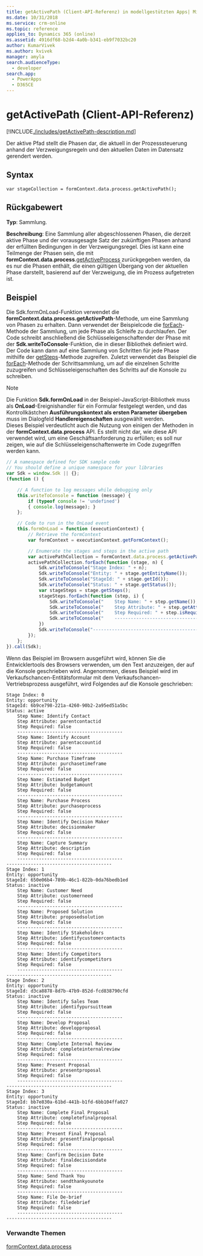 ```yaml
---
title: getActivePath (Client-API-Referenz) in modellgestützten Apps| MicrosoftDocs
ms.date: 10/31/2018
ms.service: crm-online
ms.topic: reference
applies_to: Dynamics 365 (online)
ms.assetid: 4916df68-b2d4-4a0b-b341-eb9f7032bc20
author: KumarVivek
ms.author: kvivek
manager: amyla
search.audienceType:
  - developer
search.app:
  - PowerApps
  - D365CE
---
```

# <a name="getactivepath-client-api-reference"></a>getActivePath (Client-API-Referenz)



[!INCLUDE[./includes/getActivePath-description.md](./includes/getActivePath-description.md)]

Der aktive Pfad stellt die Phasen dar, die aktuell in der Prozesssteuerung anhand der Verzweigungsregeln und den aktuellen Daten im Datensatz gerendert werden.

## <a name="syntax"></a>Syntax

`var stageCollection = formContext.data.process.getActivePath();`

## <a name="return-value"></a>Rückgabewert

**Typ**: Sammlung. 

**Beschreibung**: Eine Sammlung aller abgeschlossenen Phasen, die derzeit aktive Phase und der vorausgesagte Satz der zukünftigen Phasen anhand der erfüllten Bedingungen in der Verzweigungsregel. Dies ist kann eine Teilmenge der Phasen sein, die mit **formContext.data.process**.[getActiveProcess](../activeprocess/getActiveProcess.md) zurückgegeben werden, da es nur die Phasen enthält, die einen gültigen Übergang von der aktuellen Phase darstellt, basierend auf der Verzweigung, die im Prozess aufgetreten ist.

## <a name="example"></a>Beispiel

Die Sdk.formOnLoad-Funktion verwendet die **formContext.data.process.getActivePath**-Methode, um eine Sammlung von Phasen zu erhalten. Dann verwendet der Beispielcode die [forEach](../../collections/forEach.md)-Methode der Sammlung, um jede Phase als Schleife zu durchlaufen. Der Code schreibt anschließend die Schlüsseleigenschaftender der Phase mit der **Sdk.writeToConsole**-Funktion, die in dieser Bibliothek definiert wird. Der Code kann dann auf eine Sammlung von Schritten für jede Phase mithilfe der [getSteps](../stage/getSteps.md)-Methode zugreifen. Zuletzt verwendet das Beispiel die [forEach](../../collections/forEach.md)-Methode der Schrittsammlung, um auf die einzelnen Schritte zuzugreifen und Schlüsseleigenschaften des Schritts auf die Konsole zu schreiben.

>[!NOTE]
>Die Funktion **Sdk.formOnLoad** in der Beispiel-JavaScript-Bibliothek muss als **OnLoad**-Ereignishandler für ein Formular festgelegt werden, und das Kontrollkästchen **Ausführungskontext als ersten Parameter übergeben** muss im Dialogfeld **Handlereigenschaften** ausgewählt werden.<br/>Dieses Beispiel verdeutlicht auch die Nutzung von einigen der Methoden in der **formContext.data.process** API. Es stellt nicht dar, wie diese API verwendet wird, um eine Geschäftsanforderung zu erfüllen; es soll nur zeigen, wie auf die Schlüsseleigenschaftenwerte im Code zugegriffen werden kann.

```JavaScript
// A namespace defined for SDK sample code
// You should define a unique namespace for your libraries
var Sdk = window.Sdk || {};
(function () {

    // A function to log messages while debugging only
    this.writeToConsole = function (message) {
        if (typeof console != 'undefined')
        { console.log(message); }
    };

    // Code to run in the OnLoad event 
    this.formOnLoad = function (executionContext) {
        // Retrieve the formContext
        var formContext = executionContext.getFormContext();

        // Enumerate the stages and steps in the active path
        var activePathCollection = formContext.data.process.getActivePath();
        activePathCollection.forEach(function (stage, n) {
            Sdk.writeToConsole("Stage Index: " + n);
            Sdk.writeToConsole("Entity: " + stage.getEntityName());
            Sdk.writeToConsole("StageId: " + stage.getId());
            Sdk.writeToConsole("Status: " + stage.getStatus());
            var stageSteps = stage.getSteps();
            stageSteps.forEach(function (step, i) {
                Sdk.writeToConsole("    Step Name: " + step.getName());
                Sdk.writeToConsole("    Step Attribute: " + step.getAttribute());
                Sdk.writeToConsole("    Step Required: " + step.isRequired());
                Sdk.writeToConsole("    ---------------------------------------")
            })
            Sdk.writeToConsole("---------------------------------------")
        });
    };
}).call(Sdk);
```

Wenn das Beispiel im Browsern ausgeführt wird, können Sie die Entwicklertools des Browsers verwenden, um den Text anzuzeigen, der auf die Konsole geschrieben wird. Angenommen, dieses Beispiel wird im Verkaufschancen-Entitätsformular mit dem Verkaufschancen-Vertriebsprozess ausgeführt, wird Folgendes auf die Konsole geschrieben:

```
Stage Index: 0
Entity: opportunity
StageId: 6b9ce798-221a-4260-90b2-2a95ed51a5bc
Status: active
    Step Name: Identify Contact
    Step Attribute: parentcontactid
    Step Required: false
    ---------------------------------------
    Step Name: Identify Account
    Step Attribute: parentaccountid
    Step Required: false
    ---------------------------------------
    Step Name: Purchase Timeframe
    Step Attribute: purchasetimeframe
    Step Required: false
    ---------------------------------------
    Step Name: Estimated Budget
    Step Attribute: budgetamount
    Step Required: false
    ---------------------------------------
    Step Name: Purchase Process
    Step Attribute: purchaseprocess
    Step Required: false
    ---------------------------------------
    Step Name: Identify Decision Maker
    Step Attribute: decisionmaker
    Step Required: false
    ---------------------------------------
    Step Name: Capture Summary
    Step Attribute: description
    Step Required: false
    ---------------------------------------
---------------------------------------
Stage Index: 1
Entity: opportunity
StageId: 650e06b4-789b-46c1-822b-0da76bedb1ed
Status: inactive
    Step Name: Customer Need
    Step Attribute: customerneed
    Step Required: false
    ---------------------------------------
    Step Name: Proposed Solution
    Step Attribute: proposedsolution
    Step Required: false
    ---------------------------------------
    Step Name: Identify Stakeholders
    Step Attribute: identifycustomercontacts
    Step Required: false
    ---------------------------------------
    Step Name: Identify Competitors
    Step Attribute: identifycompetitors
    Step Required: false
    ---------------------------------------
---------------------------------------
Stage Index: 2
Entity: opportunity
StageId: d3ca8878-8d7b-47b9-852d-fcd838790cfd
Status: inactive
    Step Name: Identify Sales Team
    Step Attribute: identifypursuitteam
    Step Required: false
    ---------------------------------------
    Step Name: Develop Proposal
    Step Attribute: developproposal
    Step Required: false
    ---------------------------------------
    Step Name: Complete Internal Review
    Step Attribute: completeinternalreview
    Step Required: false
    ---------------------------------------
    Step Name: Present Proposal
    Step Attribute: presentproposal
    Step Required: false
    ---------------------------------------
---------------------------------------
Stage Index: 3
Entity: opportunity
StageId: bb7e830a-61bd-441b-b1fd-6bb104ffa027
Status: inactive
    Step Name: Complete Final Proposal
    Step Attribute: completefinalproposal
    Step Required: false
    ---------------------------------------
    Step Name: Present Final Proposal
    Step Attribute: presentfinalproposal
    Step Required: false
    ---------------------------------------
    Step Name: Confirm Decision Date
    Step Attribute: finaldecisiondate
    Step Required: false
    ---------------------------------------
    Step Name: Send Thank You
    Step Attribute: sendthankyounote
    Step Required: false
    ---------------------------------------
    Step Name: File De-brief
    Step Attribute: filedebrief
    Step Required: false
    ---------------------------------------
---------------------------------------
```

### <a name="related-topics"></a>Verwandte Themen

[formContext.data.process](../../formContext-data-process.md)
 


